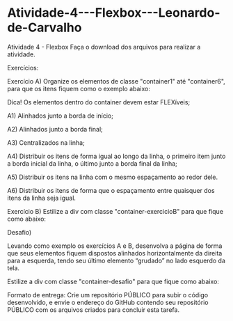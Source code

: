 # Atividade-4---Flexbox---Leonardo-de-Carvalho

Atividade 4 - Flexbox
Faça o download dos arquivos para realizar a atividade.

Exercícios:

Exercício A) Organize os elementos de classe "container1" até "container6", para que os itens fiquem como o exemplo abaixo:



Dica! Os elementos dentro do container devem estar FLEXíveis;

A1) Alinhados junto a borda de início;

A2) Alinhados junto a borda final;

A3) Centralizados na linha;

A4) Distribuir os itens de forma igual ao longo da linha, o primeiro item junto a borda inicial da linha, o último junto a borda final da linha;

A5) Distribuir os itens na linha com o mesmo espaçamento ao redor dele.

A6) Distribuir os itens de forma que o espaçamento entre quaisquer dos itens da linha seja igual.

 

Exercício B) Estilize a div com classe "container-exercicioB" para que fique como abaixo:





Desafio)

Levando como exemplo os exercícios A e B, desenvolva a página de forma que seus elementos fiquem dispostos alinhados horizontalmente da direita para a esquerda, tendo seu último elemento “grudado” no lado esquerdo da tela.

Estilize a div com classe "container-desafio" para que fique como abaixo:






Formato de entrega:
Crie um repositório PÚBLICO para subir o código desenvolvido, e envie o endereço do GitHub contendo seu repositório PÚBLICO com os arquivos criados para concluir esta tarefa.

